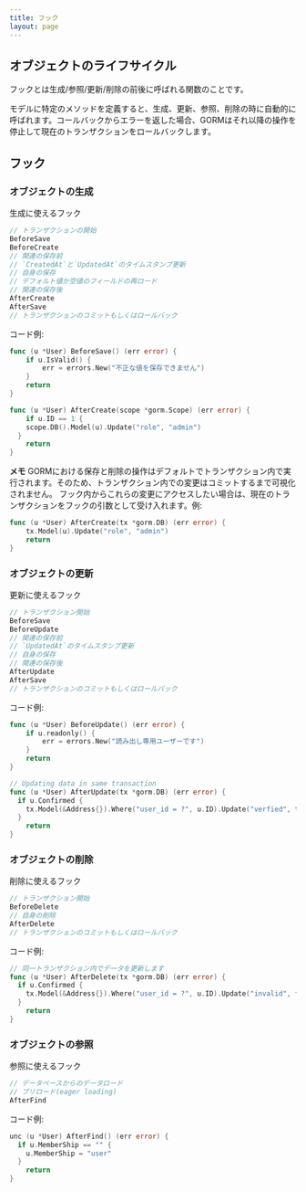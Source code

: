 ```yaml
---
title: フック
layout: page
---
```

## オブジェクトのライフサイクル

フックとは生成/参照/更新/削除の前後に呼ばれる関数のことです。

モデルに特定のメソッドを定義すると、生成、更新、参照、削除の時に自動的に呼ばれます。コールバックからエラーを返した場合、GORMはそれ以降の操作を停止して現在のトランザクションをロールバックします。

## フック

### オブジェクトの生成

生成に使えるフック

```go
// トランザクションの開始
BeforeSave
BeforeCreate
// 関連の保存前
// `CreatedAt`と`UpdatedAt`のタイムスタンプ更新
// 自身の保存
// デフォルト値か空値のフィールドの再ロード
// 関連の保存後
AfterCreate
AfterSave
// トランザクションのコミットもしくはロールバック
```

コード例:

```go
func (u *User) BeforeSave() (err error) {
    if u.IsValid() {
        err = errors.New("不正な値を保存できません")
    }
    return
}

func (u *User) AfterCreate(scope *gorm.Scope) (err error) {
    if u.ID == 1 {
    scope.DB().Model(u).Update("role", "admin")
  }
    return
}
```

**メモ** GORMにおける保存と削除の操作はデフォルトでトランザクション内で実行されます。そのため、トランザクション内での変更はコミットするまで可視化されません。 フック内からこれらの変更にアクセスしたい場合は、現在のトランザクションをフックの引数として受け入れます。例:

```go
func (u *User) AfterCreate(tx *gorm.DB) (err error) {
    tx.Model(u).Update("role", "admin")
    return
}
```

### オブジェクトの更新

更新に使えるフック

```go
// トランザクション開始
BeforeSave
BeforeUpdate
// 関連の保存前
// `UpdatedAt`のタイムスタンプ更新
// 自身の保存
// 関連の保存後
AfterUpdate
AfterSave
// トランザクションのコミットもしくはロールバック
```

コード例:

```go
func (u *User) BeforeUpdate() (err error) {
    if u.readonly() {
        err = errors.New("読み出し専用ユーザーです")
    }
    return
}

// Updating data in same transaction
func (u *User) AfterUpdate(tx *gorm.DB) (err error) {
  if u.Confirmed {
    tx.Model(&Address{}).Where("user_id = ?", u.ID).Update("verfied", true)
  }
    return
}
```

### オブジェクトの削除

削除に使えるフック

```go
// トランザクション開始
BeforeDelete
// 自身の削除
AfterDelete
// トランザクションのコミットもしくはロールバック
```

コード例:

```go
// 同一トランザクション内でデータを更新します
func (u *User) AfterDelete(tx *gorm.DB) (err error) {
  if u.Confirmed {
    tx.Model(&Address{}).Where("user_id = ?", u.ID).Update("invalid", false)
  }
    return
}
```

### オブジェクトの参照

参照に使えるフック

```go
// データベースからのデータロード
// プリロード(eager loading)
AfterFind
```

コード例:

```go
unc (u *User) AfterFind() (err error) {
  if u.MemberShip == "" {
    u.MemberShip = "user"
  }
    return
}
```